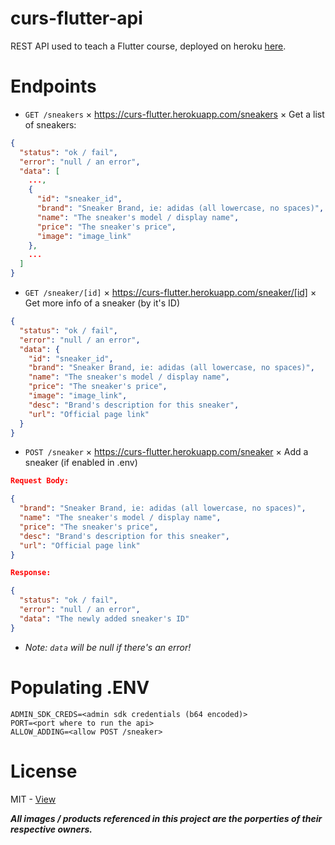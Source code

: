 # curs-flutter-api

REST API used to teach a Flutter course, deployed on heroku [here](https://curs-flutter.herokuapp.com).

# Endpoints

- `GET /sneakers` &times; https://curs-flutter.herokuapp.com/sneakers &times; Get a list of sneakers:

```json
{
  "status": "ok / fail",
  "error": "null / an error",
  "data": [
    ...,
    {
      "id": "sneaker_id",
      "brand": "Sneaker Brand, ie: adidas (all lowercase, no spaces)",
      "name": "The sneaker's model / display name",
      "price": "The sneaker's price",
      "image": "image_link"
    },
    ...
  ]
}
```

- `GET /sneaker/[id]` &times; https://curs-flutter.herokuapp.com/sneaker/[id] &times; Get more info of a sneaker (by it's ID)

```json
{
  "status": "ok / fail",
  "error": "null / an error",
  "data": {
    "id": "sneaker_id",
    "brand": "Sneaker Brand, ie: adidas (all lowercase, no spaces)",
    "name": "The sneaker's model / display name",
    "price": "The sneaker's price",
    "image": "image_link",
    "desc": "Brand's description for this sneaker",
    "url": "Official page link"
  }
}
```

- `POST /sneaker` &times; https://curs-flutter.herokuapp.com/sneaker &times; Add a sneaker (if enabled in .env)

```json
Request Body:

{
  "brand": "Sneaker Brand, ie: adidas (all lowercase, no spaces)",
  "name": "The sneaker's model / display name",
  "price": "The sneaker's price",
  "desc": "Brand's description for this sneaker",
  "url": "Official page link"
}

Response:

{
  "status": "ok / fail",
  "error": "null / an error",
  "data": "The newly added sneaker's ID"
}
```

- _Note: `data` will be null if there's an error!_

# Populating .ENV

```
ADMIN_SDK_CREDS=<admin sdk credentials (b64 encoded)>
PORT=<port where to run the api>
ALLOW_ADDING=<allow POST /sneaker>
```

# License

MIT - [View](LICENSE)

_**All images / products referenced in this project are the porperties of their
respective owners.**_
